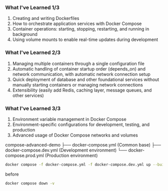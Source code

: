 ### What I've Learned 1/3
1. Creating and writing Dockerfiles
2. How to orchestrate application services with Docker Compose
3. Container operations: starting, stopping, restarting, and running in background
4. Using volume mounts to enable real-time updates during development

### What I've Learned 2/3
1. Managing multiple containers through a single configuration file
2. Automatic handling of container startup order (depends_on) and network communication, with automatic network connection setup
3. Quick deployment of database and other foundational services without manually starting containers or managing network connections
4. Extensibility (easily add Redis, caching layer, message queues, and other services)

### What I've Learned 3/3
1. Environment variable management in Docker Compose
2. Environment-specific configurations for development, testing, and production
3. Advanced usage of Docker Compose networks and volumes

compose-advanced-demo
├── docker-compose.yml (Common base)
├── docker-compose.dev.yml (Development environment)
└── docker-compose.prod.yml (Production environment)

```bash
docker compose -f docker-compose.yml -f docker-compose.dev.yml up --build
```

before
```zsh
docker compose down -v
```
